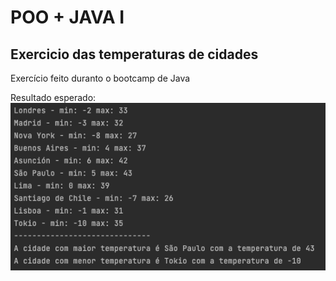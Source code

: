 # POO + JAVA I

## Exercicio das temperaturas de cidades

Exercício feito duranto o bootcamp de Java

Resultado esperado:
<img src="./resultado-esperado.png">